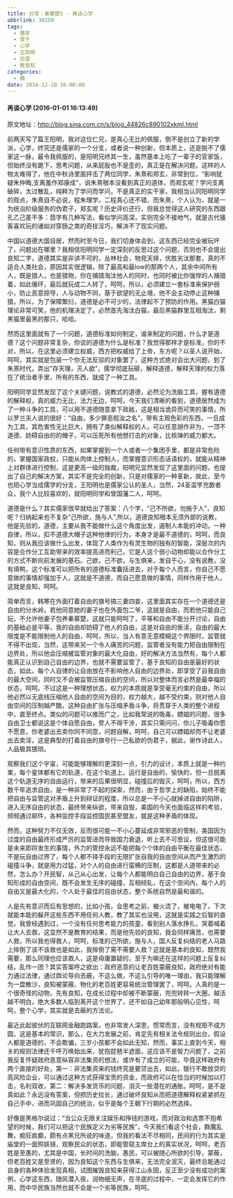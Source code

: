 ```yaml
---
title: 分享：秦慕楚S - 再谈心学
abbrlink: 30250
tags:
  - 儒学
  - 曾子
  - 心学
  - 王阳明
  - 论语
  - 致良知
categories:
  - 摘
date: 2016-12-10 16:00:00
---
```

#### 再谈心学 (2016-01-01 16:13:49)  

原文地址：http://blog.sina.com.cn/s/blog_44826c890102xkml.html


前两天写了篇王阳明，我对这位仁兄，是真心无比的佩服，倒不是创立了新的学派，心学，终究还是儒家的一个分支，或者说一种创新，但本质上，还是脱不了儒家这一脉，最令我佩服的，是阳明兄终其一生，虽然基本上吃了一辈子的官家饭，但始终没有跪下，思考问题，从来屁股也不是歪的，真正是在解决问题，这样的人物太难得了，他在中秋诗里面抨击了两位同学，朱熹和郑玄，非常到位，“影响犹疑朱仲晦,支离羞作郑康成”，说朱熹根本没看到真正的道体，而郑玄呢？学问支离破碎，太过散乱，纯粹为了学问而学问，不是真正的实干家，我相当认同阳明同学的观点，朱熹自不必说，程朱理学，二程真心还不错，而朱熹，个人认为，就是一为统治阶级服务的伪君子，郑玄呢？历史评价还行，但我总觉得这人研究的东西跟孔乙己差不多：茴字有几种写法，看似学问高深，实则完全不接地气，就是古代骚客喜欢玩的诸如对穿肠之类的奇技淫巧，解决不了现实问题。  


中国以道德大国自居，然而时至今日，我们切身体会到，这东西已经完全被玩坏了，问题出在哪里？我相信阳明同学一定深刻的反思过这个问题，否则也不会提出良知二字，道德其实是非讲不可的，丛林社会，物竞天择，优胜劣汰那套，真的不适合人类社会，原因其实很逻辑，除了最高和最low的那两个人，其余中间所有人，既是猎人，也是猎物，你在捕猎淘汰他人的同时，也同时被比你强悍的人捕猎着，如此循环，最后就玩成二人转了，呵呵，所以，必须建立一套标准来保护弱小，防止恶意掠夺，人与动物不同，基于欲望的无止境，他不会主动停止这种捕猎，所以，为了保障繁衍，道德是必不可少的，法律起不了预防的作用。黑猫白猫理论非常可笑，他的机理决定了，必然首先淘汰白猫，最后黑猫群里互相淘汰，剩黑猫里最黑的那只，哈哈。  


然而这里面就有了一个问题，道德标准如何制定，谁来制定的问题，什么才是道德？这个问题非常复杂，你说的道德为什么是标准？我觉得那样才是标准，你的不对，所以，在这里必须建立权威，西方把权威给了上帝，东方呢？以圣人说开始，呵呵，其实就是包装一个你无法反驳的对象罢了，这种方式绝对会出大问题，到了朱熹时代，弄出”存天理，灭人欲”，儒学彻底玩砸，解释道德，解释天理的权力落在了统治者手里，所有的东西，就成了一种工具。  


阳明同学显然发现了这个关键问题，说教式的道德，必然沦为洗脑工具，握有道德的解释权，真的威力无比，法力无边，呵呵，今天我们清晰的看到，道德居然成为了一种斗争的工具，可以用不道德随意拿下政敌，这是相当诡异而可笑的事情，所以罗兰夫人说的很好：“自由，多少罪恶假汝之名”，带有主观色彩的东西，一旦成为工具，其危害性无比巨大，拥有了类似解释权的人，可以任意胡作非为，一顶不道德、妨碍自由的的帽子，可以压死所有他想打击的对象，比核弹的威力都大。  


任何带有意识性质的东西，如果掌握到一个人或者一个集团手里，都是非常危险的，掌握国家政权，只能从肉体上控制人，而掌握意识形态话语权的，就能从精神上对群体进行控制，这是更高一级的独裁，阳明兄显然发现了这里面的问题，也提出了自己的解决方案，其实不是完全的创新，只是对儒家的一种革新，故此，至今也把心学当成儒学的分支，王阳明也是儒家公认的圣人，当然，24圣滥竽充数者众，我个人比较喜欢的，就阳明同学和曾国藩二人，呵呵。  


道德是什么？其实儒家很早就给出了答案：八个字，“己不所欲，勿施于人”，良知呢？归纳起来也不复杂“己所欲，施与人",所以，道德良知根本无须外部的说教，他是先验的，道德，主要从我不能做什么这个角度出发，遏制人本能的冲动，一种自律，所以，扣不道德大帽子这种他律的行为，本身才是最不道德的，呵呵，而良知，则从我应该做什么出发，体现了人类作为有灵生物的独有的智能，深层次的内容是合作分工互助带来的效率提高进而利己，它是人这个弱小动物却能以合作分工的方式不断向前发展的基石。己欲，己不欲，与生俱来，发自于心，没有说教，没有填鸭，这个标准可以把所有的道德标准囊括进去，对于每个人而言，你自己不愿意做的事情却强加于人，这就是不道德，而自己愿意做的事情，同样作用于他人，这就是良知，呵呵。  


简单而言，韩寒在外面打着自由的旗号搞三妻四妾，这里面其实存在一个道德还是自由的分水岭，若他同意她的妻子也在外面包二爷，这就是自由，而若他只能自己玩，不允许他妻子包养秦慕楚，这就只能呵呵了，平等和自由不能分开讨论，自由的基础必是平等，我的自由却妨碍了他人的自由，这是对自由的亵渎，自由的最大限度是不能限制他人的自由，呵呵，所以，当人有意无意模糊这个界限时，监管就不得不出现，当然，这带来另一个令人痛苦的问题，监管者没有能力把自由限制在边界处，所以他会压缩被监管对象的最大化自由，好的解决方法当然有，每个人都能真正认识到自己自由的边界，也就不需要监管了，基于良知的自由是最好的状态，如此，每个人自律的让自由放在不影响他人自由的边界处，即享受了自我自由的最大空间，同时又不会被监管压缩自由的空间，所以对整体而言必然是最幸福的状态，呵呵。不过这是一种理想状态，权力的本质就是享受毫无约束的自由，所以他必然以无底线压缩他人自由的空间为目的，权力越大，越不受约束，则对他人自由空间的压制越严酷，这种自由扩张与压缩矛盾斗争，将贯穿于人类的整个进程中，直至终点。类似的问题可以推而广之，比如我常说的吸毒，嫖娼的问题，很多自由卫士都说这是个体自愿自由，旁人不得干涉，其实只需问问，你儿子吸毒你愿不愿意，你老婆出去卖你同不同意，问题自解，呵呵，自己可以嫖娼却而不让老婆出去卖淫，这是典型的打着自由的旗号行一己私欲的伪君子，据此，谢作诗此人，人品极其猥琐。  


观察我们这个宇宙，可能能够理解的更深刻一点，引力的设计，本质上就是一种约束，每个星体都有它的轨道，在这个轨道上，运行是自由的，愉快的，但一旦脱离这个轨道无序的自由运行，带来的后果很明显，碰撞后的毁灭，呵呵，所以，西方数千年追求自由，是一种非常了不起的探索，然而，由于哲学上的缺陷，始终不能把自由与监管这对矛盾上升到辩证的程度，所以总是一不小心就掉进自由的陷阱，进入无序自由的状态，最终带来纵欲，带来自毁，美国的今天也面临这样的考验，频频通过邮件，各种监控手段监控国民甚至盟友，就是这种矛盾的体现。  


然而，这种努力不仅无效，反而很可能一不小心蔓延成非常邪恶的管制，美国因为过度的自由最终形成严厉的监管进而导致国力衰退，听上去不可思议，但这很可能是未来即将发生的事情，外力的管控永远不能把每个个体的自由平衡在最佳状态，不是玩自由过界了，每个人都不择手段的无限扩张自我的自由空间从而产生激烈的碰撞斗争，就是用力过猛，对个人的自由进行蛮横的压制，这都是人道带来的必然，怎么办？开民智，从己从心出发，让每个人都能明白自己自由的边界，基于良知形成的自由空间，既不会发生无序的碰撞，互相倾轧，在这个空间内，每个人的自由又是最大化的，个人处于最佳的自由状态，整个系统自然是最和谐的。  


人是先有意识而后有思想的，比如小孩，会思考之前，被火烫了，被电电了，下次就能本能的躲开这些东西不用任何人教，教了其实也没用，这就是实践之后智的直觉，我曾经遇到过，一个没有任何思考能力的孩童，看到别人落水挣扎，哭着喊着让大人去救，这显然不是教育的结果，而是他先验的良知，我会同样痛苦，也需要人救，所以我也得救人，呵呵，标准的己所欲，施与人，国人反复纠结的老人马路上摔倒了该不该救也是如此，我摔倒了需不需要人救？这就是基本的良知，既然我需要，那么同理也应该救人，这是毋庸置疑的，至于为嘛还在这样的问题上反复纠结，乱作一团？其实答案呼之欲出：政府恶意的让老百姓蒙蔽良知，政府绝对有能力通过法律，通过舆论导向去蔽，不这么做，不这么引导的唯一理由，我只能理解为一盘散沙，良知被蒙蔽、物化的老百姓更容易统治管理罢了，呵呵。人真的是一个很奇怪的动物，先有良知，在成长过程中却被不断蒙蔽，兜兜转转一大圈，越活越不明白，绝大多数人临到离开这个世界了，还不如自己幼年那般明心见性，呵呵，整个心学，其实就是去蔽的方法论。  


最近此起彼伏的互联网金融跑路案，也非常发人深思，惯常而言，没有规矩不成方圆，这是基本的常识，那么，在大力发展之前，肯定先有相关法令规则出台，假设人都是道德的，不会欺骗，三岁小孩都不会如此无知，然而，事实上直到今天，相关的规则法律还千呼万唤始出来，犹抱琵琶半遮面，这应该不是智力问题了，之前我反复怀疑政府恶意纵容非法集资的想法，或许有了成立的可能，毕竟这样政府有两个直接的好处，第一：非法集资来的钱终究是要贷出去，如此，银行不敢放贷的高风险企业，可以通过这种方式获得宝贵的资金，而政府可以在恰当的时候加以打击，名利双收，第二：解决多发货币的问题，消灭一些潜在的通胀。呵呵，是不是真如此？永远没有答案，但把历史拉长，通过破坏良知从而把道德解释权紧紧抓在自己手中，进而巩固自己的统治，似乎是每个王朝下行期的必然选择。  


好像是黑格尔说过：“当公众无限关注娱乐和挣钱的游戏，而对政治和选票不抱希望的时候，我们可以把这个民族定义为劣等民族”，今天我们看这个社会，群魔乱舞，痴狂疯癫，颇有点黑兄所说的味道，但我的看法不尽相同，民间的行为其实是庙堂的一面照妖镜，观察民众的状态，即能管窥主席台上的真实状况，呵呵，老百姓是至愚的，尤其是中国，长时间的洗脑，愚民，可以被随心所欲的引导，蒙蔽，但老百姓又是至贤的，因为良知这个东西与生俱来，无法完全泯灭，最终总能通过自身的各种体验发现真相，试图摧毁良知来获得江山永固，反正至少没有成功的案例，心学这东西，随风潜入夜，润物细无声，在寻底的过程中，一定会发挥它的作用，而中华民族当然也就不会是一个劣等民族，呵呵。  
